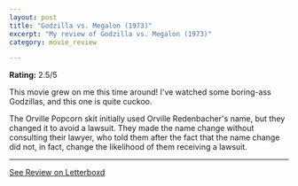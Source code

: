 ```yaml
---
layout: post
title: "Godzilla vs. Megalon (1973)"
excerpt: "My review of Godzilla vs. Megalon (1973)"
category: movie_review

---
```


**Rating:** 2.5/5

This movie grew on me this time around! I've watched some boring-ass Godzillas, and this one is quite cuckoo.

The Orville Popcorn skit initially used Orville Redenbacher's name, but they changed it to avoid a lawsuit. They made the name change without consulting their lawyer, who told them after the fact that the name change did not, in fact, change the likelihood of them receiving a lawsuit.

<hr>

[See Review on Letterboxd](https://boxd.it/9gFcEZ)
